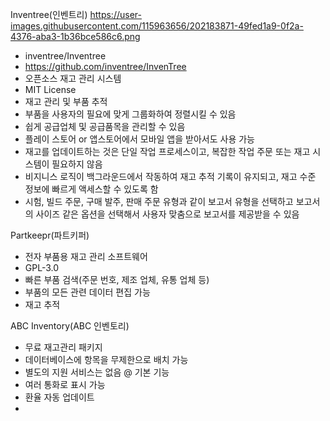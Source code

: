 Inventree(인벤트리)
https://user-images.githubusercontent.com/115963656/202183871-49fed1a9-0f2a-4376-aba3-1b36bce586c6.png
- inventree/Inventree
- https://github.com/inventree/InvenTree
- 오픈소스 재고 관리 시스템
- MIT License
- 재고 관리 및 부품 추적
- 부품을 사용자의 필요에 맞게 그룹화하여 정렬시킬 수 있음
- 쉽게 공급업체 및 공급품목을 관리할 수 있음
- 플레이 스토어 or 앱스토어에서 모바일 앱을 받아서도 사용 가능
- 재고를 업데이트하는 것은 단일 작업 프로세스이고, 복잡한 작업 주문 또는 재고 시스템이 필요하지 않음
- 비지니스 로직이 백그라운드에서 작동하여 재고 추적 기록이 유지되고, 재고 수준 정보에 빠르게 액세스할 수 있도록 함
- 시험, 빌드 주문, 구매 발주, 판매 주문 유형과 같이 보고서 유형을 선택하고 보고서의 사이즈 같은 옵션을 선택해서 사용자 맞춤으로 보고서를 제공받을 수 있음

Partkeepr(파트키퍼)
- 전자 부품용 재고 관리 소프트웨어
- GPL-3.0
- 빠른 부품 검색(주문 번호, 제조 업체, 유통 업체 등)
- 부품의 모든 관련 데이터 편집 가능
- 재고 추적

ABC Inventory(ABC 인벤토리)
- 무료 재고관리 패키지
- 데이터베이스에 항목을 무제한으로 배치 가능
- 별도의 지원 서비스는 없음
@ 기본 기능
- 여러 통화로 표시 가능
- 환율 자동 업데이트
- 
